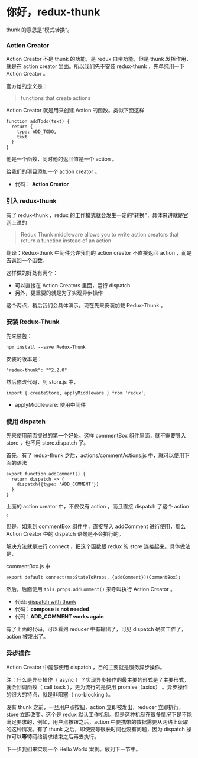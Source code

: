 # 你好，redux-thunk

thunk 的意思是”模式转换“。

### Action Creator

Action Creator 不是 thunk 的功能，是 redux 自带功能，但是 thunk 发挥作用，就是在 action creator 里面。所以我们先不安装 redux-thunk ，先单纯用一下 Action Creator 。

官方给的定义是：

>functions that create actions

Action Creator 就是用来创建 Action 的函数。类似下面这样

```
function addTodo(text) {
  return {
    type: ADD_TODO,
    text
  }
}
```

他是一个函数，同时他的返回值是一个 action 。

给我们的项目添加一个 action creator 。

- 代码： **Action Creator**


### 引入 redux-thunk

有了 redux-thunk ，redux 的工作模式就会发生一定的“转换”，具体来讲就是[官网](https://github.com/gaearon/redux-thunk)上说的


>Redux Thunk middleware allows you to write action creators that return a function instead of an action

翻译：Redux-thunk 中间件允许我们的 action creator 不直接返回 action ，而是去返回一个函数。


这样做的好处有两个：

- 可以直接在 Action Creators 里面，运行 dispatch
- 另外，更重要的就是为了实现异步操作

这个两点，稍后我们会具体演示。现在先来安装加载 Redux-Thunk 。

### 安装 Redux-Thunk

先来装包：

```
npm install --save Redux-Thunk
```

安装的版本是：

```
"redux-thunk": "^2.2.0"
```

然后修改代码，到 store.js 中，

```
import { createStore, applyMiddleware } from 'redux';
```

- applyMiddleware: 使用中间件


### 使用 dispatch

先来使用前面提过的第一个好处。这样 commentBox 组件里面，就不需要导入 store ，也不用 store.dispatch 了。


首先，有了 redux-thunk 之后，actions/commentActions.js 中，就可以使用下面的语法

```
export function addComment() {
  return dispatch => {
    dispatch({type: 'ADD_COMMENT'})
  }
}
```

上面的 action creator 中，不仅仅有 action ，而且直接 dispatch 了这个 action 。

但是，如果到 commentBox 组件中，直接导入 addComment 进行使用，那么 Action Creator 中的 dispatch 语句是不会执行的。

解决方法就是进行 connect ，把这个函数跟 redux 的 store 连接起来。具体做法是，

commentBox.js 中

```
export default connect(mapStateToProps, {addComment})(CommentBox);
```

然后，后面使用 `this.props.addComment()` 来呼叫执行 Action Creator 。


- 代码: [dispatch with thunk](https://github.com/happypeter/redux-hello/commit/28772bb6bc31c81366033a4c8af36c73f7e64d6b)
- 代码：**compose is not needed**
- 代码：**ADD_COMMENT works again**

有了上面的代码，可以看到 reducer 中有输出了，可见 dispatch 确实工作了，action 被发出了。


### 异步操作

Action Creator 中能够使用 dispatch ，目的主要就是服务异步操作。

注：什么是异步操作（ async ）？实现异步操作的最主要的形式是？主要形式，就会回调函数（ call back ），更为流行的是使用 promise（axios） 。异步操作的很大的特点，就是非阻塞（ no-blocking ）。


没有 thunk 之前，一旦用户点按钮，action 立即被发出，reducer 立即执行，store 立即改变。这个是 redux 默认工作机制。但是这种机制在很多情况下是不能满足要求的，例如，用户点按钮之后，action 中要携带的数据需要从网络上读取的这种情况。有了 thunk 之后，即使要等很长时间也没有问题，因为 dispatch 操作可以**等待**网络请求结束之后再去执行。

下一步我们来实现一个 Hello World 案例。放到下一节中。
